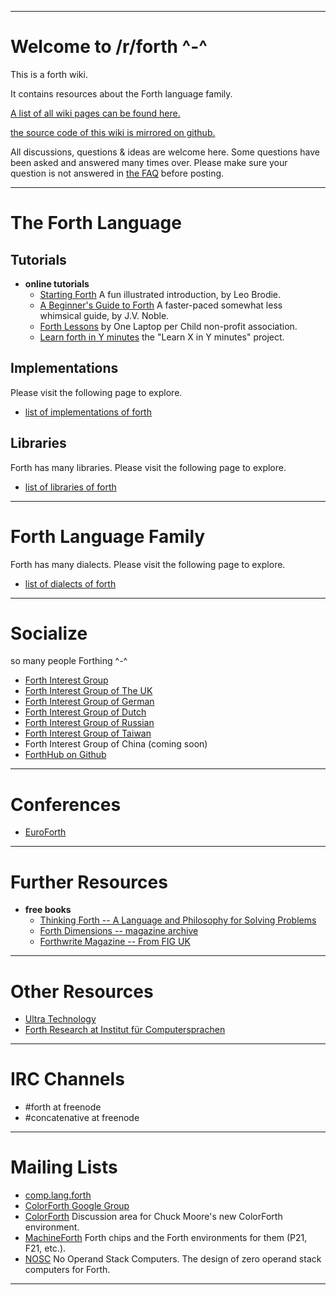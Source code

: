 -----------------------------------

# Welcome to /r/forth \^-^

This is a forth wiki.

It contains resources about the Forth language family.

[A list of all wiki pages can be found here.](http://www.reddit.com/r/Forth/wiki/pages/)

[the source code of this wiki is mirrored on github.](https://github.com/ForthHub/forth-wiki-on-reddit)

All discussions, questions & ideas are welcome here.
Some questions have been asked
and answered many times over.
Please make sure your question
is not answered in
[the FAQ](http://www.reddit.com/r/forth/wiki/faq)
before posting.


-----------------------------------

# The Forth Language

## Tutorials

   * **online tutorials**
     * [Starting Forth](http://www.forth.com/starting-forth)
       A fun illustrated introduction,
       by Leo Brodie.
     * [A Beginner's Guide to Forth](http://galileo.phys.virginia.edu/classes/551.jvn.fall01/primer.htm)
       A faster-paced somewhat less whimsical guide,
       by  J.V. Noble.
     * [Forth Lessons](http://wiki.laptop.org/go/Forth_Lessons)
       by One Laptop per Child non-profit association.
     * [Learn forth in Y minutes](http://learnxinyminutes.com/docs/forth/)
       the "Learn X in Y minutes" project.

## Implementations

Please visit the following page to explore.

   * [list of implementations of forth](http://www.reddit.com/r/forth/wiki/implementations)

## Libraries

Forth has many libraries.  Please visit the following page to explore.

* [list of libraries of forth](http://www.reddit.com/r/forth/wiki/libraries)


-----------------------------------

# Forth Language Family

Forth has many dialects.  Please visit the following page to explore.

* [list of dialects of forth](http://www.reddit.com/r/forth/wiki/dialects)


-----------------------------------

# Socialize

so many people Forthing \^-^

* [Forth Interest Group](http://catb.org/~esr/faqs/smart-questions.html)
* [Forth Interest Group of The UK](http://www.figuk.plus.com/)
* [Forth Interest Group of German](http://www.forth-ev.de/)
* [Forth Interest Group of Dutch](http://www.forth.hccnet.nl/)
* [Forth Interest Group of Russian](http://www.forth.org.ru/)
* [Forth Interest Group of Taiwan](http://www.figtaiwan.org/)
* Forth Interest Group of China (coming soon)
* [ForthHub on Github](https://github.com/ForthHub)


-----------------------------------

# Conferences

* [EuroForth](http://www.complang.tuwien.ac.at/anton/euroforth/)


-----------------------------------

# Further Resources

  * **free books**
    * [Thinking Forth -- A Language and Philosophy for Solving Problems](http://thinking-forth.sourceforge.net/)
    * [Forth Dimensions -- magazine archive](http://www.forth.org/fd/contents.html)
    * [Forthwrite Magazine -- From FIG UK](http://www.figuk.plus.com/articles.htm)


-----------------------------------

# Other Resources

  * [Ultra Technology](http://www.ultratechnology.com/)
  * [Forth Research at Institut für Computersprachen](http://www.complang.tuwien.ac.at/projects/forth.html)


-----------------------------------

# IRC Channels

  * \#forth at freenode
  * \#concatenative at freenode


-----------------------------------

# Mailing Lists

  * [comp.lang.forth](https://groups.google.com/forum/#!forum/comp.lang.forth)
  * [ColorForth Google Group](https://groups.google.com/forum/#!forum/color-forth)
  * [ColorForth](http://www.strangegizmo.com/forth/ColorForth/) Discussion area for Chuck Moore's new ColorForth environment.
  * [MachineForth](http://www.strangegizmo.com/forth/MachineForth/)  Forth chips and the Forth environments for them (P21, F21, etc.).
  * [NOSC](http://www.strangegizmo.com/forth/NOSC/) No Operand Stack Computers. The design of zero operand stack computers for Forth.

-----------------------------------
